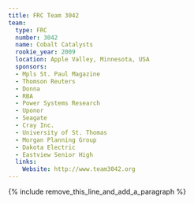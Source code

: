```yaml
---
title: FRC Team 3042
team:
  type: FRC
  number: 3042
  name: Cobalt Catalysts
  rookie_year: 2009
  location: Apple Valley, Minnesota, USA
  sponsors:
  - Mpls St. Paul Magazine
  - Thomson Reuters
  - Donna
  - RBA
  - Power Systems Research
  - Uponor
  - Seagate
  - Cray Inc.
  - University of St. Thomas
  - Morgan Planning Group
  - Dakota Electric
  - Eastview Senior High
  links:
    Website: http://www.team3042.org
---
```


{% include remove_this_line_and_add_a_paragraph %}